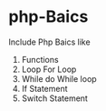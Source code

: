 # php-Baics 

Include Php Baics like 
1. Functions
2. Loop For Loop
3. While do While loop
4. If Statement 
5. Switch Statement
